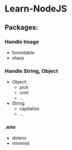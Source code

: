 # Learn-NodeJS

## Packages:

### Handle Image

- formidable
- sharp

### Handle String, Object

- Object:
  - pick
  - omit
  - ...
- String
  - capitalize
  - ...

### .env

- dotenv
- minimist
